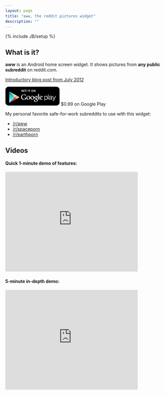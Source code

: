 ```yaml
---
layout: page
title: "aww, the reddit pictures widget"
description: ""
---
```

{% include JB/setup %}

## What is it?

**aww** is an Android home screen widget. It shows pictures from **any public subreddit** on reddit.com.

[Introductory blog post from July 2012](http://android.andrewshu.com/2012/07/aww-reddit-pictures-widget.html)

[![google play](/assets/images/get_it_on_play_logo_large.png)](https://play.google.com/store/apps/details?id=com.andrewshu.android.redditaww)
$0.99 on Google Play

My personal favorite safe-for-work subreddits to use with this widget:
* [/r/aww](https://www.reddit.com/r/aww)
* [/r/spaceporn](https://www.reddit.com/r/spaceporn)
* [/r/earthporn](https://www.reddit.com/r/earthporn)

## Videos

#### Quick 1-minute demo of features:

<iframe width="420" height="315" src="http://www.youtube.com/embed/-i555QyiCHU" frameborder="0" allowfullscreen="allowfullscreen">vid1</iframe>

#### 5-minute in-depth demo:

<iframe width="420" height="315" src="http://www.youtube.com/embed/q-vsEJo08o4" frameborder="0" allowfullscreen="allowfullscreen">vid2</iframe>

